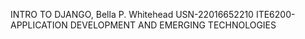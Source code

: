 INTRO TO DJANGO, Bella P. Whitehead USN-22016652210 ITE6200- APPLICATION DEVELOPMENT AND EMERGING TECHNOLOGIES
